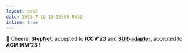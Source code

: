 ```yaml
---
layout: post
date: 2023-7-10 15:59:00-0400
inline: true
---
```


🥳 Cheers! <strong>[StepNet](https://dedekinds.github.io/)</strong>,
 accepted to <b>ICCV'23</b>  and <strong>[SUR-adapter](https://arxiv.org/abs/2305.05189)</strong>,
 accepted to <b>ACM MM'23</b> ! 